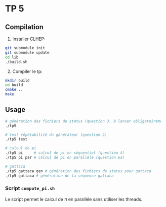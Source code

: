 # TP 5

## Compilation

1. Installer CLHEP:

```sh
git submodule init
git submodule update
cd lib
./build.sh
```

2. Compiler le tp:

```sh
mkdir build
cd build
cmake ..
make
```

## Usage

```sh
# génération des fichiers de status (question 3, à lancer obligatoirement)
./tp5

# test répétabilité du générateur (question 2)
./tp5 test

# calcul de pi
./tp5 pi     # calcul de pi en séquentiel (question 4)
./tp5 pi par # calcul de pi en parallèle (question 6a)

# gattaca
./tp5 gattaca gen # génération des fichiers de status pour gattaca.
./tp5 gattaca # génération de la séquence gattaca
```

### Script `compute_pi.sh`

Le script permet le calcul de $\pi$ en parallèle sans utiliser les threads.
